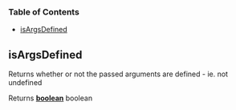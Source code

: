 <!-- Generated by documentation.js. Update this documentation by updating the source code. -->

### Table of Contents

-   [isArgsDefined][1]

## isArgsDefined

Returns whether or not the passed arguments are defined - ie. not undefined

Returns **[boolean][2]** boolean

[1]: #isargsdefined

[2]: https://developer.mozilla.org/docs/Web/JavaScript/Reference/Global_Objects/Boolean
